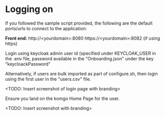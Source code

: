 

# Logging on

If you followed the sample script provided, the following are the default ports/urls to connect to the application:


**Front end:**
http://&#60;yourdomain&#62;:8080
https://&#60;yourdomain&#62;:8082 (if using https)

Login using keycloak admin user id (specified under KEYCLOAK_USER in the .env file, password available in the "Onboarding.json" under the key "keycloackPassword"


Alternatively, if users are bulk imported as part of configure.sh, then login using the first user in the "users.csv" file.

<TODO: Insert screenshot of login page with branding>

Ensure you land on the komgo Home Page for the user.

<TODO: Insert screenshot with branding>